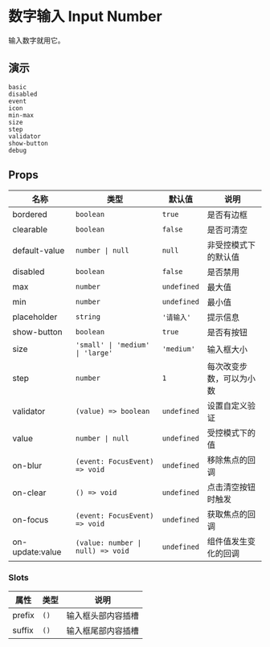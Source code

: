 # 数字输入 Input Number

输入数字就用它。

## 演示

```demo
basic
disabled
event
icon
min-max
size
step
validator
show-button
debug
```

## Props

| 名称 | 类型 | 默认值 | 说明 |
| --- | --- | --- | --- |
| bordered | `boolean` | `true` | 是否有边框 |
| clearable | `boolean` | `false` | 是否可清空 |
| default-value | `number \| null` | `null` | 非受控模式下的默认值 |
| disabled | `boolean` | `false` | 是否禁用 |
| max | `number` | `undefined` | 最大值 |
| min | `number` | `undefined` | 最小值 |
| placeholder | `string` | `'请输入'` | 提示信息 |
| show-button | `boolean` | `true` | 是否有按钮 |
| size | `'small' \| 'medium' \| 'large'` | `'medium'` | 输入框大小 |
| step | `number` | `1` | 每次改变步数，可以为小数 |
| validator | `(value) => boolean` | `undefined` | 设置自定义验证 |
| value | `number \| null` | `undefined` | 受控模式下的值 |
| on-blur | `(event: FocusEvent) => void` | `undefined` | 移除焦点的回调 |
| on-clear | `() => void` | `undefined` | 点击清空按钮时触发 |
| on-focus | `(event: FocusEvent) => void` | `undefined` | 获取焦点的回调 |
| on-update:value | `(value: number \| null) => void` | `undefined` | 组件值发生变化的回调 |

### Slots

| 属性   | 类型 | 说明               |
| ------ | ---- | ------------------ |
| prefix | `()` | 输入框头部内容插槽 |
| suffix | `()` | 输入框尾部内容插槽 |
